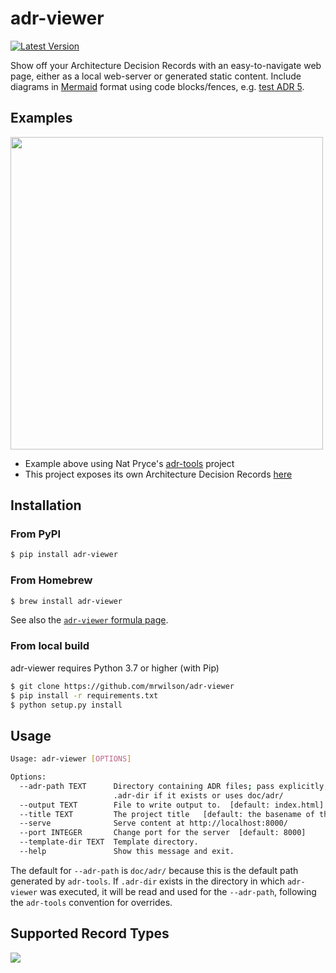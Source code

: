 # adr-viewer

[![Latest Version](https://img.shields.io/pypi/v/adr-viewer)](https://pypi.org/project/adr-viewer/)

Show off your Architecture Decision Records with an easy-to-navigate web page, either as a local web-server or generated static content.
Include diagrams in [Mermaid](https://mermaid.js.org) format using code blocks/fences, e.g. [test ADR 5](test/adr/0005-has-mermaid.md).

## Examples

<img src="https://github.com/mrwilson/adr-viewer/raw/master/images/example.png" height="500px"/>

* Example above using Nat Pryce's [adr-tools](https://github.com/npryce/adr-tools) project
* This project exposes its own Architecture Decision Records [here](https://mrwilson.github.io/adr-viewer/index.html)

## Installation

### From PyPI

```bash
$ pip install adr-viewer
```

### From Homebrew

```bash
$ brew install adr-viewer
```

See also the [`adr-viewer` formula page](https://formulae.brew.sh/formula/adr-viewer).

### From local build

adr-viewer requires Python 3.7 or higher (with Pip)

```bash
$ git clone https://github.com/mrwilson/adr-viewer
$ pip install -r requirements.txt
$ python setup.py install
```

## Usage

```bash
Usage: adr-viewer [OPTIONS]

Options:
  --adr-path TEXT      Directory containing ADR files; pass explicitly, read
                       .adr-dir if it exists or uses doc/adr/
  --output TEXT        File to write output to.  [default: index.html]
  --title TEXT         The project title   [default: the basename of the current directory]
  --serve              Serve content at http://localhost:8000/
  --port INTEGER       Change port for the server  [default: 8000]
  --template-dir TEXT  Template directory.
  --help               Show this message and exit.
```

The default for `--adr-path` is `doc/adr/` because this is the default path generated by `adr-tools`.
If `.adr-dir` exists in the directory in which `adr-viewer` was executed, it will be read and used for the `--adr-path`,
following the `adr-tools` convention for overrides.

## Supported Record Types

<img src="https://github.com/mrwilson/adr-viewer/raw/master/images/record_types.png"/>

